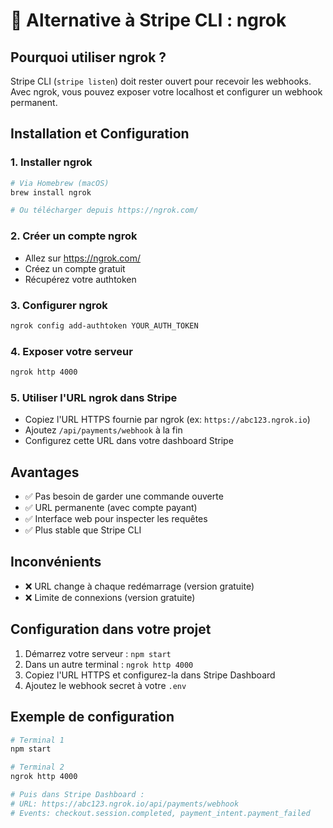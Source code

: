 # 🔄 Alternative à Stripe CLI : ngrok

## Pourquoi utiliser ngrok ?

Stripe CLI (`stripe listen`) doit rester ouvert pour recevoir les webhooks. Avec ngrok, vous pouvez exposer votre localhost et configurer un webhook permanent.

## Installation et Configuration

### 1. Installer ngrok
```bash
# Via Homebrew (macOS)
brew install ngrok

# Ou télécharger depuis https://ngrok.com/
```

### 2. Créer un compte ngrok
- Allez sur https://ngrok.com/
- Créez un compte gratuit
- Récupérez votre authtoken

### 3. Configurer ngrok
```bash
ngrok config add-authtoken YOUR_AUTH_TOKEN
```

### 4. Exposer votre serveur
```bash
ngrok http 4000
```

### 5. Utiliser l'URL ngrok dans Stripe
- Copiez l'URL HTTPS fournie par ngrok (ex: `https://abc123.ngrok.io`)
- Ajoutez `/api/payments/webhook` à la fin
- Configurez cette URL dans votre dashboard Stripe

## Avantages
- ✅ Pas besoin de garder une commande ouverte
- ✅ URL permanente (avec compte payant)
- ✅ Interface web pour inspecter les requêtes
- ✅ Plus stable que Stripe CLI

## Inconvénients
- ❌ URL change à chaque redémarrage (version gratuite)
- ❌ Limite de connexions (version gratuite)

## Configuration dans votre projet

1. Démarrez votre serveur : `npm start`
2. Dans un autre terminal : `ngrok http 4000`
3. Copiez l'URL HTTPS et configurez-la dans Stripe Dashboard
4. Ajoutez le webhook secret à votre `.env`

## Exemple de configuration
```bash
# Terminal 1
npm start

# Terminal 2  
ngrok http 4000

# Puis dans Stripe Dashboard :
# URL: https://abc123.ngrok.io/api/payments/webhook
# Events: checkout.session.completed, payment_intent.payment_failed
``` 